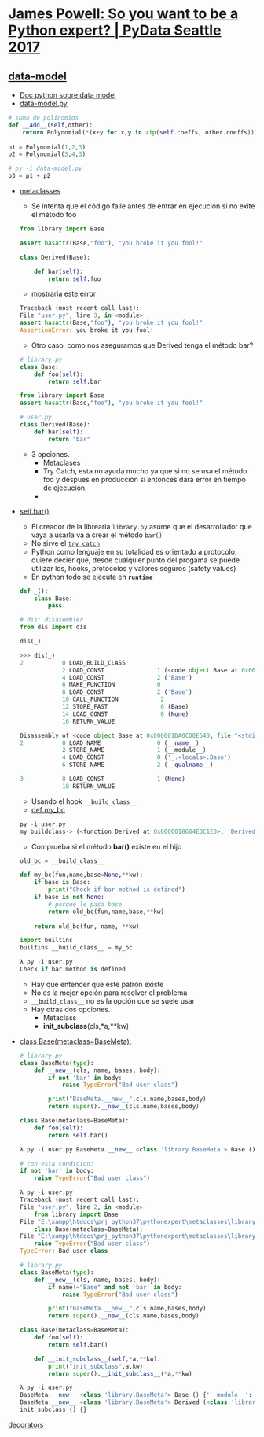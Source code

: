 # [James Powell: So you want to be a Python expert? | PyData Seattle 2017](https://www.youtube.com/watch?v=cKPlPJyQrt4)

## [data-model](https://youtu.be/cKPlPJyQrt4?t=471)
- [Doc python sobre data model](https://docs.python.org/3/reference/datamodel.html)
- [data-model.py](https://github.com/eacevedof/prj_python37/blob/master/pythonexpert/datamodel/data-model.py)
```py
# suma de polinomios
def __add__(self,other):
    return Polynomial(*(x+y for x,y in zip(self.coeffs, other.coeffs)))
    
p1 = Polynomial(1,2,3)  
p2 = Polynomial(3,4,3)

# py -i data-model.py
p3 = p1 + p2
```
- [metaclasses](https://youtu.be/cKPlPJyQrt4?t=1334)
    - Se intenta que el código falle antes de entrar en ejecución si no exite el método foo
    ```py
    from library import Base

    assert hasattr(Base,"foo"), "you broke it you fool!"

    class Derived(Base):

        def bar(self):
            return self.foo
    ```
    - mostraria este error
    ```py
    Traceback (most recent call last):
    File "user.py", line 3, in <module>
    assert hasattr(Base,"foo"), "you broke it you fool!"
    AssertionError: you broke it you fool!
    ```
    - Otro caso, como nos aseguramos que Derived tenga el método bar?
    ```py
    # library.py
    class Base:
        def foo(self):
            return self.bar

    from library import Base
    assert hasattr(Base,"foo"), "you broke it you fool!"

    # user.py
    class Derived(Base):
        def bar(self):
            return "bar"
    ```
    - 3 opciones.
        - Metaclases
        - Try Catch, esta no ayuda mucho ya que si no se usa el método foo y despues en producción si entonces dará error en tiempo de ejecución.
        - 

- [self.bar()](https://youtu.be/cKPlPJyQrt4?t=1779)
    - El creador de la librearia `library.py` asume que el desarrollador que vaya a usarla va a crear el método `bar()`
    - No sirve el [`try catch`](https://youtu.be/cKPlPJyQrt4?t=1902)
    - Python como lenguaje en su totalidad es orientado a protocolo, quiere decier que, desde cualquier punto del progama se puede utilizar los, hooks, protocolos y valores seguros (safety values)
    - En python todo se ejecuta en **`runtime`**
    ```py
    def _():
        class Base:
            pass
    
    # dis: disasembler
    from dis import dis
    
    dis(_)

    >>> dis(_)
    2           0 LOAD_BUILD_CLASS
                2 LOAD_CONST               1 (<code object Base at 0x000001DA0CD0E540, file "<stdin>", line 2>)
                4 LOAD_CONST               2 ('Base')
                6 MAKE_FUNCTION            0
                8 LOAD_CONST               2 ('Base')
                10 CALL_FUNCTION            2
                12 STORE_FAST               0 (Base)
                14 LOAD_CONST               0 (None)
                16 RETURN_VALUE

    Disassembly of <code object Base at 0x000001DA0CD0E540, file "<stdin>", line 2>:
    2           0 LOAD_NAME                0 (__name__)
                2 STORE_NAME               1 (__module__)
                4 LOAD_CONST               0 ('_.<locals>.Base')
                6 STORE_NAME               2 (__qualname__)

    3           8 LOAD_CONST               1 (None)
                10 RETURN_VALUE
    ```
    - Usando el hook `__build_class__`
    - [def my_bc](https://youtu.be/cKPlPJyQrt4?t=2225)
    ```py
    py -i user.py
    my buildclass-> (<function Derived at 0x0000018604EDC1E0>, 'Derived', <class 'library.Base'>) {}
    ``` 
    - Comprueba si el método **bar()** existe en el hijo
    ```py
    old_bc = __build_class__

    def my_bc(fun,name,base=None,**kw):
        if base is Base:
            print("Check if bar method is defined")
        if base is not None:
            # porque le pasa base
            return old_bc(fun,name,base,**kw)
        
        return old_bc(fun, name, **kw)

    import builtins
    builtins.__build_class__ = my_bc

    λ py -i user.py
    Check if bar method is defined
    ```
    - Hay que entender que este patrón existe
    - No es la mejor opción para resolver el problema
    - `__build_class__` no es la opción que se suele usar
    - Hay otras dos opciones. 
        - Metaclass
        - __init_subclass__(cls,*a,**kw)

- [class Base(metaclass=BaseMeta):](https://youtu.be/cKPlPJyQrt4?t=2459)
    ```py
    # library.py
    class BaseMeta(type):
        def __new__(cls, name, bases, body):
            if not 'bar' in body:
                raise TypeError("Bad user class")

            print("BaseMeta.__new__",cls,name,bases,body)
            return super().__new__(cls,name,bases,body)

    class Base(metaclass=BaseMeta):
        def foo(self):
            return self.bar()

    λ py -i user.py BaseMeta.__new__ <class 'library.BaseMeta'> Base () {'__module__': 'library', '__qualname__': 'Base', 'foo': <function Base.foo at 0x000001D7715367B8>} BaseMeta.__new__ <class 'library.BaseMeta'> Derived (<class 'library.Base'>,) {'__module__': '__main__', '__qualname__': 'Derived', 'bar': <function Derived.bar at 0x000001D7715368C8>}    

    # con esta condicion:
    if not 'bar' in body:
        raise TypeError("Bad user class") 

    λ py -i user.py
    Traceback (most recent call last):
    File "user.py", line 2, in <module>
        from library import Base
    File "E:\xampp\htdocs\prj_python37\pythonexpert\metaclasses\library.py", line 10, in <module>
        class Base(metaclass=BaseMeta):
    File "E:\xampp\htdocs\prj_python37\pythonexpert\metaclasses\library.py", line 5, in __new__
        raise TypeError("Bad user class")
    TypeError: Bad user class

    # library.py
    class BaseMeta(type):
        def __new__(cls, name, bases, body):
            if name!="Base" and not 'bar' in body:
                raise TypeError("Bad user class")

            print("BaseMeta.__new__",cls,name,bases,body)
            return super().__new__(cls,name,bases,body)

    class Base(metaclass=BaseMeta):
        def foo(self):
            return self.bar()

        def __init_subclass__(self,*a,**kw):
            print("init_subclass",a,kw)
            return super().__init_subclass__(*a,**kw)    

    λ py -i user.py
    BaseMeta.__new__ <class 'library.BaseMeta'> Base () {'__module__': 'library', '__qualname__': 'Base', 'foo': <function Base.foo at 0x000001AC753D67B8>, '__init_subclass__': <function Base.__init_subclass__ at 0x000001AC753D6730>, '__classcell__': <cell at 0x000001AC75354CA8: empty>}
    BaseMeta.__new__ <class 'library.BaseMeta'> Derived (<class 'library.Base'>,) {'__module__': '__main__', '__qualname__': 'Derived', 'bar': <function Derived.bar at 0x000001AC753D68C8>}
    init_subclass () {}            
    ```

[decorators](https://youtu.be/cKPlPJyQrt4?t=2846)








    
